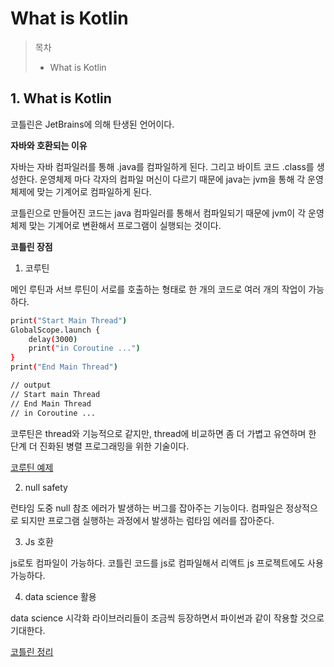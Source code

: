 # What is Kotlin

> 목차
> * What is Kotlin

## 1. What is Kotlin

코틀린은 JetBrains에 의해 탄생된 언어이다.

**자바와 호환되는 이유**

자바는 자바 컴파일러를 통해 .java를 컴파일하게 된다. 그리고 바이트 코드 .class를 생성한다. 운영체제 마다 각자의 컴파일 머신이 다르기 때문에 java는 jvm을 통해 각 운영체제에 맞는 기계어로 컴파일하게 된다. 

코틀린으로 만들어진 코드는 java 컴파일러를 통해서 컴파일되기 때문에 jvm이 각 운영체제 맞는 기계어로 변환해서 프로그램이 실행되는 것이다.

**코틀린 장점**

1. 코루틴

메인 루틴과 서브 루틴이 서로를 호출하는 형태로 한 개의 코드로 여러 개의 작업이 가능하다.

```` bash
print("Start Main Thread")
GlobalScope.launch {
    delay(3000)
    print("in Coroutine ...")
}
print("End Main Thread")

// output
// Start main Thread
// End Main Thread
// in Coroutine ...
````
코루틴은 thread와 기능적으로 같지만, thread에 비교하면 좀 더 가볍고 유연하며 한 단계 더 진화된 병렬 프로그래밍을 위한 기술이다.

[코루틴 예제](http://www.gisdeveloper.co.kr/?p=10279)

2. null safety

런타임 도중 null 참조 에러가 발생하는 버그를 잡아주는 기능이다. 컴파일은 정상적으로 되지만 프로그램 실행하는 과정에서 발생하는 럼타임 에러를 잡아준다.

3. Js 호환

js로토 컴파일이 가능하다. 코틀린 코드를 js로 컴파일해서 리액트 js 프로젝트에도 사용 가능하다.

4. data science 활용

data science 시각화 라이브러리들이 조금씩 등장하면서 파이썬과 같이 작용할 것으로 기대한다.

[코틀린 정리](https://incomeplus.tistory.com/343)